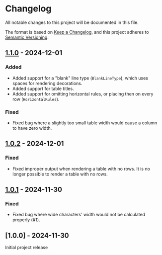 # Changelog

All notable changes to this project will be documented in this file.

The format is based on [Keep a Changelog](https://keepachangelog.com/en/1.1.0/),
and this project adheres to [Semantic Versioning](https://semver.org/spec/v2.0.0.html).

## [1.1.0] - 2024-12-01

### Added

- Added support for a "blank" line type (`BlankLineType`), which uses spaces for rendering decorations.
- Added support for table titles.
- Added support for omitting horizontal rules, or placing then on every row (`HorizontalRules`).

### Fixed

- Fixed bug where a slightly too small table width would cause a column to have zero width.

## [1.0.2] - 2024-12-01

### Fixed

- Fixed improper output when rendering a table with no rows. It is no longer possible to render a table with no rows.

## [1.0.1] - 2024-11-30

### Fixed

- Fixed bug where wide characters' width would not be calculated properly (#1).

## [1.0.0] - 2024-11-30

Initial project release

[unreleased]: https://github.com/ollien/tobblecompare/v1.1.0...HEAD
[1.1.0]: https://github.com/ollien/tobble/compare/v1.0.2...v1.1.0
[1.0.2]: https://github.com/ollien/tobble/compare/v1.0.1...v1.0.2
[1.0.1]: https://github.com/ollien/tobble/compare/v1.0.0...v1.0.1
[1.0.1]: https://github.com/ollien/tobble/releases/tag/v1.0.0

